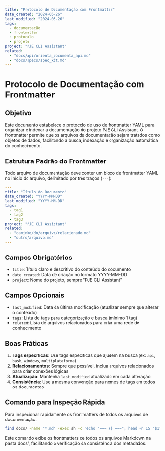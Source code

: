 ```yaml
---
title: "Protocolo de Documentação com Frontmatter"
date_created: "2024-05-26"
last_modified: "2024-05-26"
tags:
  - documentação
  - frontmatter
  - protocolo
  - projeto
project: "PJE CLI Assistant"
related:
  - "docs/api/orienta_documenta_api.md"
  - "docs/specs/spec_kit.md"
---
```


# Protocolo de Documentação com Frontmatter

## Objetivo

Este documento estabelece o protocolo de uso de frontmatter YAML para organizar e indexar a documentação do projeto PJE CLI Assistant. O frontmatter permite que os arquivos de documentação sejam tratados como objetos de dados, facilitando a busca, indexação e organização automática do conhecimento.

## Estrutura Padrão do Frontmatter

Todo arquivo de documentação deve conter um bloco de frontmatter YAML no início do arquivo, delimitado por três traços (`---`):

```yaml
---
title: "Título do Documento"
date_created: "YYYY-MM-DD"
last_modified: "YYYY-MM-DD"
tags:
  - tag1
  - tag2
  - tag3
project: "PJE CLI Assistant"
related:
  - "caminho/do/arquivo/relacionado.md"
  - "outro/arquivo.md"
---
```

## Campos Obrigatórios

- `title`: Título claro e descritivo do conteúdo do documento
- `date_created`: Data de criação no formato YYYY-MM-DD
- `project`: Nome do projeto, sempre "PJE CLI Assistant"

## Campos Opcionais

- `last_modified`: Data da última modificação (atualizar sempre que alterar o conteúdo)
- `tags`: Lista de tags para categorização e busca (mínimo 1 tag)
- `related`: Lista de arquivos relacionados para criar uma rede de conhecimento

## Boas Práticas

1. **Tags específicas**: Use tags específicas que ajudem na busca (ex: `api`, `bash`, `windows`, `multiplataforma`)
2. **Relacionamentos**: Sempre que possível, inclua arquivos relacionados para criar conexões lógicas
3. **Atualização**: Mantenha `last_modified` atualizado em cada alteração
4. **Consistência**: Use a mesma convenção para nomes de tags em todos os documentos

## Comando para Inspeção Rápida

Para inspecionar rapidamente os frontmatters de todos os arquivos de documentação:

```bash
find docs/ -name "*.md" -exec sh -c 'echo "=== {} ==="; head -n 15 "$1" | grep -A 12 -E "^---|^title:|^date_|^tags:|^project:"' _ {} \;
```

Este comando exibe os frontmatters de todos os arquivos Markdown na pasta docs/, facilitando a verificação da consistência dos metadados.